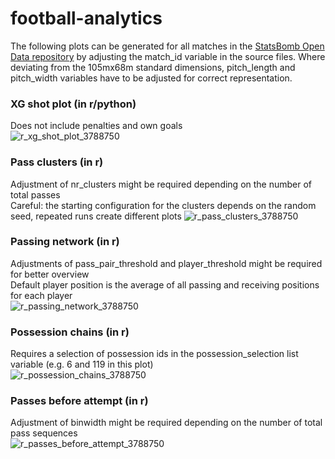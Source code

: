 # football-analytics

The following plots can be generated for all matches in the [StatsBomb Open Data repository](https://github.com/statsbomb/open-data) by adjusting the match_id variable in the source files.
Where deviating from the 105mx68m standard dimensions, pitch_length and pitch_width variables have to be adjusted for correct representation.

### XG shot plot (in r/python)
Does not include penalties and own goals\
![r_xg_shot_plot_3788750](https://user-images.githubusercontent.com/41541395/193134841-56b3be04-3a5b-464e-afaa-fde75ba5180c.png)

### Pass clusters (in r)
Adjustment of nr_clusters might be required depending on the number of total passes\
Careful: the starting configuration for the clusters depends on the random seed, repeated runs create different plots
![r_pass_clusters_3788750](https://user-images.githubusercontent.com/41541395/193134622-59564dd0-b178-46ad-b6da-1117c495880b.png)

### Passing network (in r)
Adjustments of pass_pair_threshold and player_threshold might be required for better overview\
Default player position is the average of all passing and receiving positions for each player\
![r_passing_network_3788750](https://user-images.githubusercontent.com/41541395/193134684-e4794e52-dea9-4e1c-b3d2-6d3914d724b3.png)

### Possession chains (in r)
Requires a selection of possession ids in the possession_selection list variable (e.g. 6 and 119 in this plot)\
![r_possession_chains_3788750](https://user-images.githubusercontent.com/41541395/193134781-9b49d81c-1021-4f18-aa36-c81b5807a87d.png)

### Passes before attempt (in r)
Adjustment of binwidth might be required depending on the number of total pass sequences\
![r_passes_before_attempt_3788750](https://user-images.githubusercontent.com/41541395/193134855-cd95f880-824a-49c9-8f54-26311054e8ae.png)

